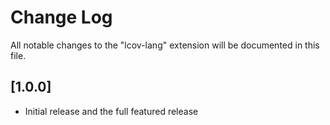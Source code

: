 # Change Log

All notable changes to the "lcov-lang" extension will be documented in this file.


## [1.0.0]

- Initial release and the full featured release
